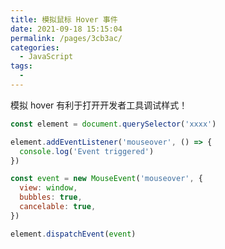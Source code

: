 ```yaml
---
title: 模拟鼠标 Hover 事件
date: 2021-09-18 15:15:04
permalink: /pages/3cb3ac/
categories:
  - JavaScript
tags:
  -
---
```


模拟 hover 有利于打开开发者工具调试样式！

```js
const element = document.querySelector('xxxx')

element.addEventListener('mouseover', () => {
  console.log('Event triggered')
})

const event = new MouseEvent('mouseover', {
  view: window,
  bubbles: true,
  cancelable: true,
})

element.dispatchEvent(event)
```

<!-- more -->
